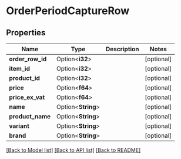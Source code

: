 # OrderPeriodCaptureRow

## Properties

Name | Type | Description | Notes
------------ | ------------- | ------------- | -------------
**order_row_id** | Option<**i32**> |  | [optional]
**item_id** | Option<**i32**> |  | [optional]
**product_id** | Option<**i32**> |  | [optional]
**price** | Option<**f64**> |  | [optional]
**price_ex_vat** | Option<**f64**> |  | [optional]
**name** | Option<**String**> |  | [optional]
**product_name** | Option<**String**> |  | [optional]
**variant** | Option<**String**> |  | [optional]
**brand** | Option<**String**> |  | [optional]

[[Back to Model list]](../README.md#documentation-for-models) [[Back to API list]](../README.md#documentation-for-api-endpoints) [[Back to README]](../README.md)


